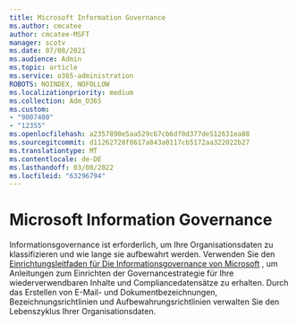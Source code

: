 ```yaml
---
title: Microsoft Information Governance
ms.author: cmcatee
author: cmcatee-MSFT
manager: scotv
ms.date: 07/08/2021
ms.audience: Admin
ms.topic: article
ms.service: o365-administration
ROBOTS: NOINDEX, NOFOLLOW
ms.localizationpriority: medium
ms.collection: Adm_O365
ms.custom:
- "9007400"
- "12355"
ms.openlocfilehash: a2357890e5aa529c67cb6df0d377de512631ea88
ms.sourcegitcommit: d11262728f0617a843a0117cb5172aa322022b27
ms.translationtype: MT
ms.contentlocale: de-DE
ms.lasthandoff: 03/08/2022
ms.locfileid: "63296794"
---
```

# <a name="microsoft-information-governance"></a>Microsoft Information Governance

Informationsgovernance ist erforderlich, um Ihre Organisationsdaten zu klassifizieren und wie lange sie aufbewahrt werden. Verwenden Sie den [Einrichtungsleitfaden für Die Informationsgovernance von Microsoft](https://admin.microsoft.com/AdminPortal/Home#/modernonboarding/migsetupguide) , um Anleitungen zum Einrichten der Governancestrategie für Ihre wiederverwendbaren Inhalte und Compliancedatensätze zu erhalten. Durch das Erstellen von E-Mail- und Dokumentbezeichnungen, Bezeichnungsrichtlinien und Aufbewahrungsrichtlinien verwalten Sie den Lebenszyklus Ihrer Organisationsdaten.

